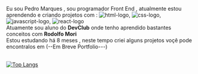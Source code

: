 Eu sou Pedro Marques , sou programador Front End , atualmente estou aprendendo e criando projetos com :
<img src="https://img.shields.io/badge/HTML5-E34F26?style=for-the-badge&logo=html5&logoColor=white" alt="html-logo">,
<img src="https://img.shields.io/badge/CSS3-1572B6?style=for-the-badge&logo=css3&logoColor=white" alt="css-logo">,
<img src="https://img.shields.io/badge/JavaScript-F7DF1E?style=for-the-badge&logo=javascript&logoColor=black" alt="javascript-logo">,
<img src="https://img.shields.io/badge/React-20232A?style=for-the-badge&logo=react&logoColor=61DAFB" alt="react-logo">
<br>
Atuamente sou aluno do <b>DevClub</b> onde tenho aprendido bastantes conceitos com <b>Rodolfo Mori</b> 
<br>
Estou estudando há 8 meses , neste tempo criei alguns projetos voçê pode encontralos em (--Em Breve Portfolio---)
<br>
<br>

[![Top Langs](https://github-readme-stats.vercel.app/api/top-langs/?username=MarquesX-DEV)](https://github.com/anuraghazra/github-readme-stats)
